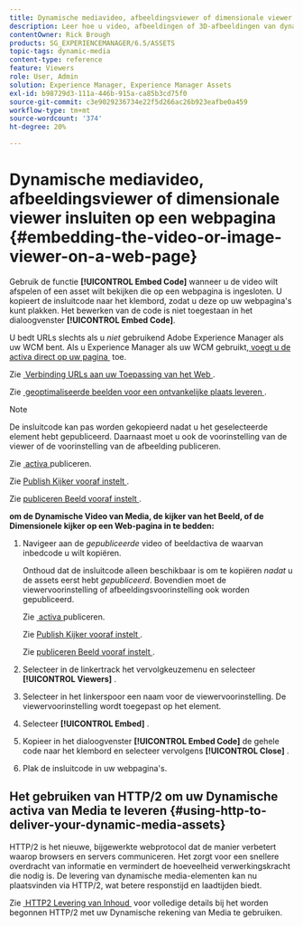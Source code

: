 ```yaml
---
title: Dynamische mediavideo, afbeeldingsviewer of dimensionale viewer insluiten op een webpagina
description: Leer hoe u video, afbeeldingen of 3D-afbeeldingen van dynamische media insluit op een webpagina
contentOwner: Rick Brough
products: SG_EXPERIENCEMANAGER/6.5/ASSETS
topic-tags: dynamic-media
content-type: reference
feature: Viewers
role: User, Admin
solution: Experience Manager, Experience Manager Assets
exl-id: b98729d3-111a-446b-915a-ca85b3cd75f0
source-git-commit: c3e9029236734e22f5d266ac26b923eafbe0a459
workflow-type: tm+mt
source-wordcount: '374'
ht-degree: 20%

---
```


# Dynamische mediavideo, afbeeldingsviewer of dimensionale viewer insluiten op een webpagina {#embedding-the-video-or-image-viewer-on-a-web-page}

Gebruik de functie **[!UICONTROL Embed Code]** wanneer u de video wilt afspelen of een asset wilt bekijken die op een webpagina is ingesloten. U kopieert de insluitcode naar het klembord, zodat u deze op uw webpagina&#39;s kunt plakken. Het bewerken van de code is niet toegestaan in het dialoogvenster **[!UICONTROL Embed Code]**.

U bedt URLs slechts als u *niet* gebruikend Adobe Experience Manager als uw WCM bent. Als u Experience Manager als uw WCM gebruikt, [&#x200B; voegt u de activa direct op uw pagina &#x200B;](adding-dynamic-media-assets-to-pages.md) toe.

Zie [&#x200B; Verbinding URLs aan uw Toepassing van het Web &#x200B;](linking-urls-to-yourwebapplication.md).

Zie [&#x200B; geoptimaliseerde beelden voor een ontvankelijke plaats leveren &#x200B;](responsive-site.md).

>[!NOTE]
>
>De insluitcode kan pas worden gekopieerd nadat u het geselecteerde element hebt gepubliceerd. Daarnaast moet u ook de voorinstelling van de viewer of de voorinstelling van de afbeelding publiceren.
>
>Zie [&#x200B; activa &#x200B;](publishing-dynamicmedia-assets.md) publiceren.
>
>Zie [&#x200B; Publish Kijker vooraf instelt &#x200B;](managing-viewer-presets.md#publishing-viewer-presets).
>
>Zie [&#x200B; publiceren Beeld vooraf instelt &#x200B;](managing-image-presets.md#publishing-image-presets).

**om de Dynamische Video van Media, de kijker van het Beeld, of de Dimensionele kijker op een Web-pagina in te bedden:**

1. Navigeer aan de *gepubliceerde* video of beeldactiva de waarvan inbedcode u wilt kopiëren.

   Onthoud dat de insluitcode alleen beschikbaar is om te kopiëren *nadat* u de assets eerst hebt *gepubliceerd*. Bovendien moet de viewervoorinstelling of afbeeldingsvoorinstelling ook worden gepubliceerd.

   Zie [&#x200B; activa &#x200B;](publishing-dynamicmedia-assets.md) publiceren.

   Zie [&#x200B; Publish Kijker vooraf instelt &#x200B;](managing-viewer-presets.md#publishing-viewer-presets).

   Zie [&#x200B; publiceren Beeld vooraf instelt &#x200B;](managing-image-presets.md#publishing-image-presets).

1. Selecteer in de linkertrack het vervolgkeuzemenu en selecteer **[!UICONTROL Viewers]** .
1. Selecteer in het linkerspoor een naam voor de viewervoorinstelling. De viewervoorinstelling wordt toegepast op het element.
1. Selecteer **[!UICONTROL Embed]** .
1. Kopieer in het dialoogvenster **[!UICONTROL Embed Code]** de gehele code naar het klembord en selecteer vervolgens **[!UICONTROL Close]** .
1. Plak de insluitcode in uw webpagina&#39;s.

## Het gebruiken van HTTP/2 om uw Dynamische activa van Media te leveren {#using-http-to-deliver-your-dynamic-media-assets}

HTTP/2 is het nieuwe, bijgewerkte webprotocol dat de manier verbetert waarop browsers en servers communiceren. Het zorgt voor een snellere overdracht van informatie en vermindert de hoeveelheid verwerkingskracht die nodig is. De levering van dynamische media-elementen kan nu plaatsvinden via HTTP/2, wat betere responstijd en laadtijden biedt.

Zie [&#x200B; HTTP2 Levering van Inhoud &#x200B;](http2.md) voor volledige details bij het worden begonnen HTTP/2 met uw Dynamische rekening van Media te gebruiken.
